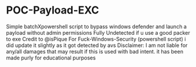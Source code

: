 # POC-Payload-EXC
Simple batchXpowershell script to bypass windows defender and launch a payload without admin permissions
Fully Undetected if u use a good packer to exe 
Credit to @isPique For Fuck-Windows-Security (powershell script) i did update it slightly as it got detected by avs
Disclaimer: I am not liable for any/all damages that may result if this is used with bad intent. it has been made purly for educational purposes
